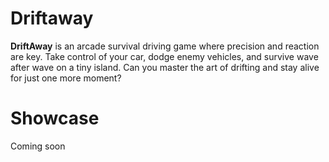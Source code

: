 # Driftaway
**DriftAway** is an arcade survival driving game where precision and reaction are key. Take control of your car, dodge enemy vehicles, and survive wave after wave on a tiny island. Can you master the art of drifting and stay alive for just one more moment?

# Showcase
Coming soon
